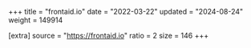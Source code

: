 +++
title = "frontaid.io"
date = "2022-03-22"
updated = "2024-08-24"
weight = 149914

[extra]
source = "https://frontaid.io"
ratio = 2
size = 146
+++
